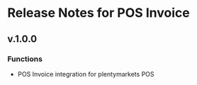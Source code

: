 # Release Notes for POS Invoice

## v.1.0.0

### Functions

- POS Invoice integration for plentymarkets POS
